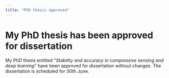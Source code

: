 ```yaml
---
title: "PhD thesis approved"
---
```


# My PhD thesis has been approved for dissertation 

My PhD thesis entitled "_Stability and accuracy in compressive sensing and deep learning_" have been approved for dissertation without changes. The dissertation is scheduled for 30th June.

<img src="{{ site.url }}{{ site.baseurl }}/assets/images/phd_thesis_screenshot.png" alt="">


